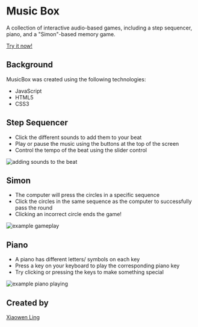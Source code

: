 # Music Box

A collection of interactive audio-based games, including a step sequencer, piano, and a "Simon"-based memory game.

[Try it now!](https://shmily40686.github.io/musicBox)

## Background

MusicBox was created using the following technologies:

  * JavaScript
  * HTML5
  * CSS3

## Step Sequencer

 * Click the different sounds to add them to your beat
 * Play or pause the music using the buttons at the top of the screen
 * Control the tempo of the beat using the slider control

![adding sounds to the beat](images/sequencer.gif)

## Simon

 * The computer will press the circles in a specific sequence
 * Click the circles in the same sequence as the computer to successfully pass the round
 * Clicking an incorrect circle ends the game!

![example gameplay](images/simon.gif)

## Piano

 * A piano has different letters/ symbols on each key
 * Press a key on your keyboard to play the corresponding piano key
 * Try clicking or pressing the keys to make something special

![example piano playing](images/piano.gif)

## Created by
  [Xiaowen Ling](https://github.com/shmily40686)
